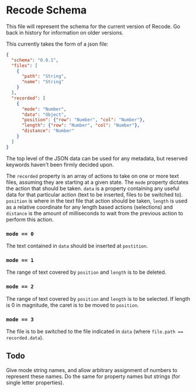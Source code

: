 # Recode Schema

This file will represent the schema for the current version of Recode. Go back in history for information on older versions.

This currently takes the form of a json file:

``` json
{
  "schema": "0.0.1",
  "files": [
    {
      "path": "String",
      "name": "String"
    }
  ],
  "recorded": [
    {    
      "mode": "Number",
      "data": "Object",
      "position": {"row": "Number", "col": "Number"},
      "length": {"row": "Number", "col": "Number"},
      "distance": "Number"
    }
  ]
}
```

The top level of the JSON data can be used for any metadata, but reserved keywords haven't been firmly decided upon.

The `recorded` property is an array of actions to take on one or more text files, assuming they are starting at a given state. The `mode` property dictates the action that should be taken. `data` is a property containing any useful data for that particular action (text to be inserted, files to be switched to). `position` is where in the text file that action should be taken, `length` is used as a relative coordinate for any length based actions (selections) and `distance` is the amount of milliseconds to wait from the previous action to perform this action.

### `mode == 0`

The text contained in `data` should be inserted at `postition`.

### `mode == 1`

The range of text covered by `position` and `length` is to be deleted.

### `mode == 2`

The range of text covered by `position` and `length` is to be selected. If length is 0 in magnitude, the caret is to be moved to `position`.

### `mode == 3`

The file is to be switched to the file indicated in `data` (where `file.path == recorded.data`).

## Todo

Give mode string names, and allow arbitrary assignment of numbers to represent these names. Do the same for property names but strings (for single letter properties).
